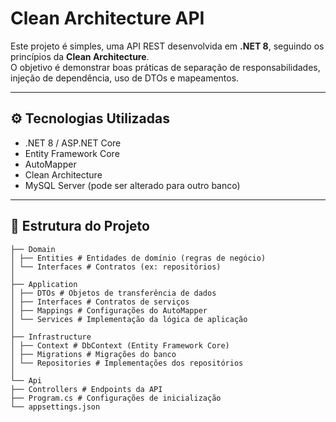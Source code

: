 # Clean Architecture API

Este projeto é simples, uma API REST desenvolvida em **.NET 8**, seguindo os princípios da **Clean Architecture**.  
O objetivo é demonstrar boas práticas de separação de responsabilidades, injeção de dependência, uso de DTOs e mapeamentos.

---

## ⚙️ Tecnologias Utilizadas

- .NET 8 / ASP.NET Core  
- Entity Framework Core  
- AutoMapper  
- Clean Architecture  
- MySQL Server (pode ser alterado para outro banco)  

---

## 📂 Estrutura do Projeto
```
├── Domain
│ ├── Entities # Entidades de domínio (regras de negócio)
│ └── Interfaces # Contratos (ex: repositórios)
│
├── Application
│ ├── DTOs # Objetos de transferência de dados
│ ├── Interfaces # Contratos de serviços
│ ├── Mappings # Configurações do AutoMapper
│ └── Services # Implementação da lógica de aplicação
│
├── Infrastructure
│ ├── Context # DbContext (Entity Framework Core)
│ ├── Migrations # Migrações do banco
│ └── Repositories # Implementações dos repositórios
│
└── Api
├── Controllers # Endpoints da API
├── Program.cs # Configurações de inicialização
└── appsettings.json
```
